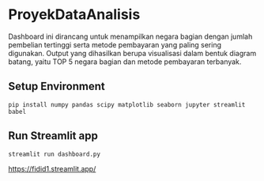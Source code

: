 # ProyekDataAnalisis
Dashboard ini dirancang untuk menampilkan negara bagian dengan jumlah pembelian tertinggi serta metode pembayaran yang paling sering digunakan. Output yang dihasilkan berupa visualisasi dalam bentuk diagram batang, yaitu TOP 5 negara bagian dan metode pembayaran terbanyak.

## Setup Environment
```
pip install numpy pandas scipy matplotlib seaborn jupyter streamlit babel
```

## Run Streamlit app
```
streamlit run dashboard.py
```
https://fidid1.streamlit.app/
